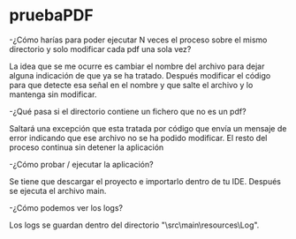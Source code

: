 # pruebaPDF

-¿Cómo harías para poder ejecutar N veces el proceso sobre el mismo directorio y solo modificar cada pdf una sola vez?

La idea que se me ocurre es cambiar el nombre del archivo para dejar alguna indicación de que ya se ha tratado. Después modificar el código para que detecte esa señal en el nombre y que salte el archivo y lo mantenga sin modificar.

-¿Qué pasa si el directorio contiene un fichero que no es un pdf?

Saltará una excepción que esta tratada por código que envía un mensaje de error indicando que ese archivo no se ha podido modificar. El resto del proceso continua sin detener la aplicación

-¿Cómo probar / ejecutar la aplicación?

Se tiene que descargar el proyecto e importarlo dentro de tu IDE. Después se ejecuta el archivo main.

-¿Cómo podemos ver los logs?

Los logs se guardan dentro del directorio "\src\main\resources\Log".
